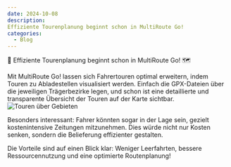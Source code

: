 ```yaml
---
date: 2024-10-08
description: 
Effiziente Tourenplanung beginnt schon in MultiRoute Go!
categories:
  - Blog
---
```


🚛 Effiziente Tourenplanung beginnt schon in MultiRoute Go! 🗺️

Mit MultiRoute Go! lassen sich Fahrertouren optimal erweitern, indem Touren zu Abladestellen visualisiert werden. Einfach die GPX-Dateien über die jeweiligen Trägerbezirke legen, und schon ist eine detaillierte und transparente Übersicht der Touren auf der Karte sichtbar.
![Touren über Gebieten](https://github.com/user-attachments/assets/f793120b-195e-43f5-9615-535ab0d45241)

<!-- more -->
Besonders interessant: Fahrer könnten sogar in der Lage sein, gezielt kostenintensive Zeitungen mitzunehmen. Dies würde nicht nur Kosten senken, sondern die Belieferung effizienter gestalten.

Die Vorteile sind auf einen Blick klar: Weniger Leerfahrten, bessere Ressourcennutzung und eine optimierte Routenplanung!


